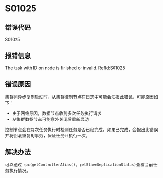 # S01025

## 错误代码

S01025

## 报错信息

The task with ID <taskId> on node <nodeAlias> is finished or invalid.
RefId:S01025

## 错误原因

集群间异步复制启动时，从集群控制节点在日志中可能会汇报此错误。可能原因如下：

* 由于网络原因，数据节点收到多次任务执行请求
* 从集群数据节点可能意外关闭后重新启动

控制节点会在每次任务执行时检测任务是否已经完成。如果已完成，会报出此错误并将回滚重复的事务，保证任务只执行一次。

## 解决办法

可以通过 `rpc(getControllerAlias(),
getSlaveReplicationStatus)`查看当前任务执行情况。

